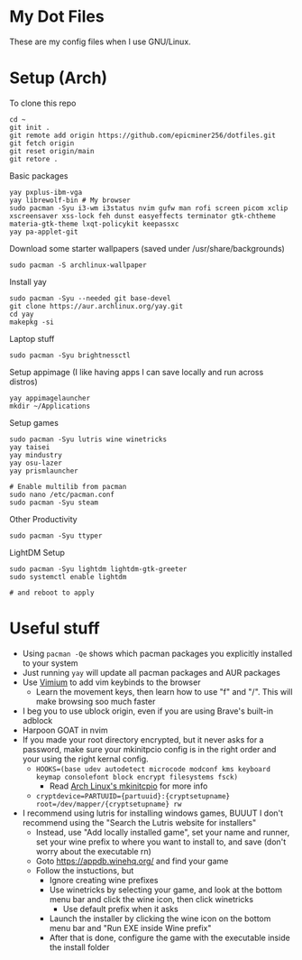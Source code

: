 # My Dot Files

These are my config files when I use GNU/Linux.

<!-- Hiiii -->

# Setup (Arch)

To clone this repo
```
cd ~
git init .
git remote add origin https://github.com/epicminer256/dotfiles.git
git fetch origin
git reset origin/main
git retore .
```

Basic packages
```
yay pxplus-ibm-vga
yay librewolf-bin # My browser
sudo pacman -Syu i3-wm i3status nvim gufw man rofi screen picom xclip xscreensaver xss-lock feh dunst easyeffects terminator gtk-chtheme materia-gtk-theme lxqt-policykit keepassxc
yay pa-applet-git
```

Download some starter wallpapers (saved under /usr/share/backgrounds)
```
sudo pacman -S archlinux-wallpaper
```

Install yay
```
sudo pacman -Syu --needed git base-devel
git clone https://aur.archlinux.org/yay.git
cd yay
makepkg -si
```

Laptop stuff
```
sudo pacman -Syu brightnessctl
```

Setup appimage (I like having apps I can save locally and run across distros)
```
yay appimagelauncher
mkdir ~/Applications
```


Setup games
```
sudo pacman -Syu lutris wine winetricks
yay taisei
yay mindustry
yay osu-lazer
yay prismlauncher

# Enable multilib from pacman
sudo nano /etc/pacman.conf
sudo pacman -Syu steam
```

Other Productivity
```
sudo pacman -Syu ttyper
```

LightDM Setup
```
sudo pacman -Syu lightdm lightdm-gtk-greeter
sudo systemctl enable lightdm

# and reboot to apply
```



# Useful stuff

- Using `pacman -Qe` shows which pacman packages you explicitly installed to your system
- Just running `yay` will update all pacman packages and AUR packages
- Use [Vimium](https://vimium.github.io/) to add vim keybinds to the browser
    - Learn the movement keys, then learn how to use "f" and "/". This will make browsing soo much faster
- I beg you to use ublock origin, even if you are using Brave's built-in adblock
- Harpoon GOAT in nvim
- If you made your root directory encrypted, but it never asks for a password, make sure your mkinitpcio config is in the right order and your using the right kernal config.
    - `HOOKS=(base udev autodetect microcode modconf kms keyboard keymap consolefont block encrypt filesystems fsck)`
        - Read [Arch Linux's mkinitcpio](https://wiki.archlinux.org/title/Mkinitcpio) for more info
    - `cryptdevice=PARTUUID={partuuid}:{cryptsetupname} root=/dev/mapper/{cryptsetupname} rw`
- I recommend using lutris for installing windows games, BUUUT I don't recommend using the "Search the Lutris website for installers"
    - Instead, use "Add locally installed game", set your name and runner, set your wine prefix to where you want to install to, and save (don't worry about the executable rn)
    - Goto https://appdb.winehq.org/ and find your game
    - Follow the instuctions, but
        - Ignore creating wine prefixes
        - Use winetricks by selecting your game, and look at the bottom menu bar and click the wine icon, then click winetricks
            - Use default prefix when it asks
        - Launch the installer by clicking the wine icon on the bottom menu bar and "Run EXE inside Wine prefix"
        - After that is done, configure the game with the executable inside the install folder
